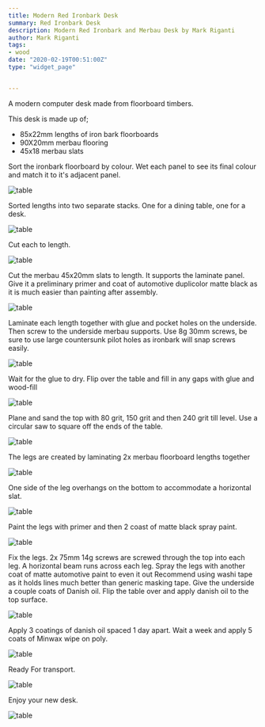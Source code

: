 ```yaml
---
title: Modern Red Ironbark Desk
summary: Red Ironbark Desk
description: Modern Red Ironbark and Merbau Desk by Mark Riganti 
author: Mark Riganti 
tags:
- wood
date: "2020-02-19T00:51:00Z"
type: "widget_page" 


---
```


A modern computer desk made from floorboard timbers.

This desk is made up of;
- 85x22mm lengths of iron bark floorboards
- 90X20mm merbau flooring
- 45x18 merbau slats

Sort the ironbark floorboard by colour. Wet each panel to see its final colour and match it to it's adjacent panel.

![table](/img/project/desk/I01.jpg) 

Sorted lengths into two separate stacks. One for a dining table, one for a desk.

![table](/img/project/desk/I02.jpg) 

Cut each to length.

![table](/img/project/desk/I03.jpg) 

Cut the merbau 45x20mm slats to length. It supports the laminate panel. Give it a preliminary primer and coat of automotive duplicolor matte black as it is much easier than painting after assembly.

![table](/img/project/desk/I04.jpg) 

Laminate each length together with glue and pocket holes on the underside. 
Then screw to the underside merbau supports. Use 8g 30mm screws, be sure to use large countersunk pilot holes as ironbark will snap screws easily.


![table](/img/project/desk/I05.jpg) 

Wait for the glue to dry. Flip over the table and fill in any gaps with glue and wood-fill

![table](/img/project/desk/I06.jpg) 

Plane and sand the top with 80 grit, 150 grit and then 240 grit till level.
Use a circular saw to square off the ends of the table.

![table](/img/project/desk/I07.jpg) 

The legs are created by laminating 2x merbau floorboard lengths together

![table](/img/project/desk/I08.jpg) 

One side of the leg overhangs on the bottom to accommodate a horizontal slat.

![table](/img/project/desk/I09.jpg) 

Paint the legs with primer and then 2 coast of matte black spray paint.

![table](/img/project/desk/I10.jpg) 


Fix the legs. 2x 75mm 14g screws are screwed through the top into each leg. A horizontal beam runs across each leg.
Spray the legs with another coat of matte automotive paint to even it out Recommend using washi tape as it holds lines much better than generic masking tape.
Give the underside a couple coats of Danish oil.
Flip the table over and apply danish oil to the top surface.

![table](/img/project/desk/I11.jpg) 


Apply 3 coatings of danish oil spaced 1 day apart.
Wait a week and apply 5 coats of Minwax wipe on poly.

![table](/img/project/desk/I12.jpg) 

Ready For transport.

![table](/img/project/desk/I13.jpg) 

Enjoy your new desk.

![table](/img/project/desk/G1.jpg) 



